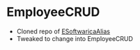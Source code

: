 # EmployeeCRUD
* Cloned repo of [ESoftwaricaAlias](https://github.com/elwyncrestha/ESoftwaricaAlias)
* Tweaked to change into EmployeeCRUD
